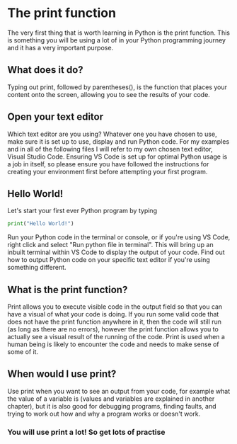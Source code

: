 # The print function 

The very first thing that is worth learning in Python is the print function. This is something you will be using a lot of in your Python programming journey and it has a very important purpose. 

## What does it do?

Typing out print, followed by parentheses(), is the function that places your content onto the screen, allowing you to see the results of your code. 

## Open your text editor

Which text editor are you using? Whatever one you have chosen to use, make sure it is set up to use, display and run Python code. For my examples and in all of the following files I will refer to my own chosen text editor, Visual Studio Code. Ensuring VS Code is set up for optimal Python usage is a job in itself, so please ensure you have followed the instructions for creating your environment first before attempting your first program. 

## Hello World!

Let's start your first ever Python program by typing 

```python
print("Hello World!")
```

Run your Python code in the terminal or console, or if you're using VS Code, right click and select "Run python file in terminal". This will bring up an inbuilt terminal within VS Code to display the output of your code. Find out how to output Python code on your specific text editor if you're using something different. 

## What is the print function?

Print allows you to execute visible code in the output field so that you can have a visual of what your code is doing. 
If you run some valid code that does not have the print function anywhere in it, then the code will still run (as long as there are no errors), however the print function allows you to actually see a visual result of the running of the code. Print is used when a human being is likely to encounter the code and needs to make sense of some of it.

## When would I use print?

Use print when you want to see an output from your code, for example what the value of a variable is (values and variables are explained in another chapter), but it is also good for debugging programs, finding faults, and trying to work out how and why a program works or doesn't work. 

### You will use print a lot! So get lots of practise 
